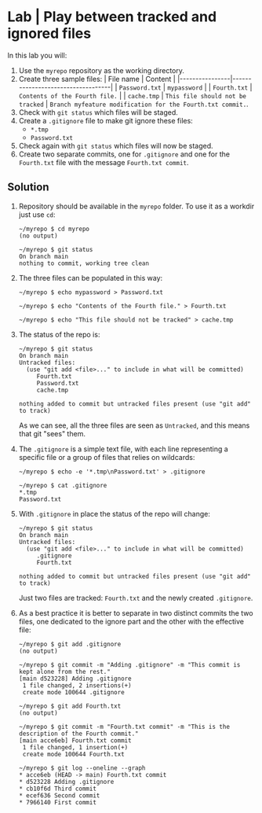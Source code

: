 # Lab | Play between tracked and ignored files

In this lab you will:

1. Use the `myrepo` repository as the working directory.
2. Create three sample files:
   | File name      | Content                           |
   |----------------|-----------------------------------|
   | `Password.txt` | `mypassword`                      |
   | `Fourth.txt`   | `Contents of the Fourth file.`    |
   | `cache.tmp`    | `This file should not be tracked` |
   `Branch myfeature modification for the Fourth.txt commit.`.
3. Check with `git status` which files will be staged.
4. Create a `.gitignore` file to make git ignore these files:
   - `*.tmp`
   - `Password.txt`
5. Check again with `git status` which files will now be staged.
6. Create two separate commits, one for `.gitignore` and one for the `Fourth.txt`
   file with the message `Fourth.txt commit`.

## Solution

1. Repository should be available in the `myrepo` folder. To use it as a workdir
   just use `cd`:

   ```console
   ~/myrepo $ cd myrepo
   (no output)

   ~/myrepo $ git status
   On branch main
   nothing to commit, working tree clean
   ```

2. The three files can be populated in this way:

   ```console
   ~/myrepo $ echo mypassword > Password.txt

   ~/myrepo $ echo "Contents of the Fourth file." > Fourth.txt

   ~/myrepo $ echo "This file should not be tracked" > cache.tmp
   ```

3. The status of the repo is:

   ```console
   ~/myrepo $ git status
   On branch main
   Untracked files:
     (use "git add <file>..." to include in what will be committed)
        Fourth.txt
        Password.txt
        cache.tmp

   nothing added to commit but untracked files present (use "git add" to track)
   ```

   As we can see, all the three files are seen as `Untracked`, and this means
   that git "sees" them.

4. The `.gitignore` is a simple text file, with each line representing a
   specific file or a group of files that relies on wildcards:

   ```console
   ~/myrepo $ echo -e '*.tmp\nPassword.txt' > .gitignore

   ~/myrepo $ cat .gitignore
   *.tmp
   Password.txt
   ```

5. With `.gitignore` in place the status of the repo will change:

   ```console
   ~/myrepo $ git status
   On branch main
   Untracked files:
     (use "git add <file>..." to include in what will be committed)
        .gitignore
        Fourth.txt

   nothing added to commit but untracked files present (use "git add" to track)
   ```

   Just two files are tracked: `Fourth.txt` and the newly created `.gitignore`.

6. As a best practice it is better to separate in two distinct commits the two
   files, one dedicated to the ignore part and the other with the effective
   file:

   ```console
   ~/myrepo $ git add .gitignore
   (no output)

   ~/myrepo $ git commit -m "Adding .gitignore" -m "This commit is kept alone from the rest."
   [main d523228] Adding .gitignore
    1 file changed, 2 insertions(+)
    create mode 100644 .gitignore

   ~/myrepo $ git add Fourth.txt
   (no output)

   ~/myrepo $ git commit -m "Fourth.txt commit" -m "This is the description of the Fourth commit."
   [main acce6eb] Fourth.txt commit
    1 file changed, 1 insertion(+)
    create mode 100644 Fourth.txt

   ~/myrepo $ git log --oneline --graph
   * acce6eb (HEAD -> main) Fourth.txt commit
   * d523228 Adding .gitignore
   * cb10f6d Third commit
   * ecef636 Second commit
   * 7966140 First commit
   ```
